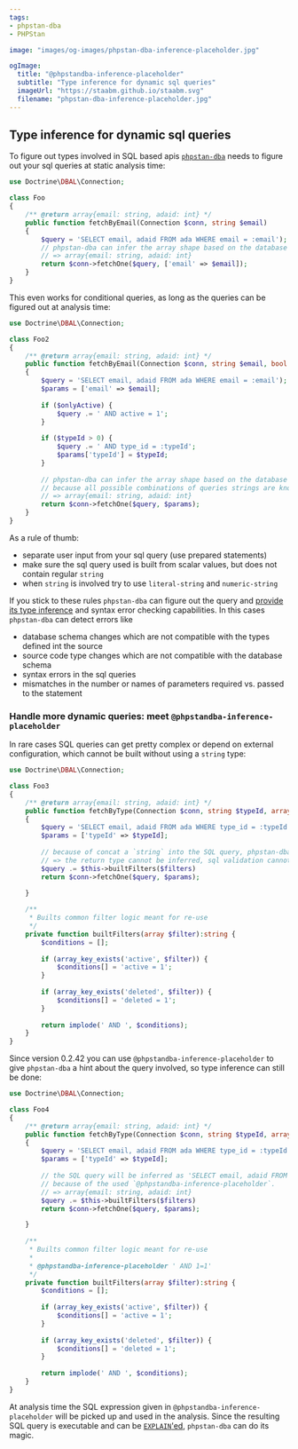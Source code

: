```yaml
---
tags:
- phpstan-dba
- PHPStan

image: "images/og-images/phpstan-dba-inference-placeholder.jpg"

ogImage:
  title: "@phpstandba-inference-placeholder"
  subtitle: "Type inference for dynamic sql queries"
  imageUrl: "https://staabm.github.io/staabm.svg"
  filename: "phpstan-dba-inference-placeholder.jpg"
---
```


## Type inference for dynamic sql queries

To  figure out types involved in SQL based apis [`phpstan-dba`](https://staabm.github.io/2022/05/01/phpstan-dba.html) needs to figure out your sql queries at static analysis time:

```php
use Doctrine\DBAL\Connection;

class Foo
{
    /** @return array{email: string, adaid: int} */
    public function fetchByEmail(Connection $conn, string $email)
    {
        $query = 'SELECT email, adaid FROM ada WHERE email = :email');
        // phpstan-dba can infer the array shape based on the database schema and the sql query
        // => array{email: string, adaid: int}
        return $conn->fetchOne($query, ['email' => $email]); 
    }
}
```

This even works for conditional queries, as long as the queries can be figured out at analysis time:

```php
use Doctrine\DBAL\Connection;

class Foo2
{
    /** @return array{email: string, adaid: int} */
    public function fetchByEmail(Connection $conn, string $email, bool $onlyActive, int $typeId)
    {
        $query = 'SELECT email, adaid FROM ada WHERE email = :email');
        $params = ['email' => $email];
        
        if ($onlyActive) {
            $query .= ' AND active = 1';
        }
        
        if ($typeId > 0) {
            $query .= ' AND type_id = :typeId';
            $params['typeId'] = $typeId;
        }
        
        // phpstan-dba can infer the array shape based on the database schema and the sql query
        // because all possible combinations of queries strings are known at analysis time.
        // => array{email: string, adaid: int}
        return $conn->fetchOne($query, $params); 
    }
}
```

As a rule of thumb: 
- separate user input from your sql query (use prepared statements) 
- make sure the sql query used is built from scalar values, but does not contain regular `string`
- when `string` is involved try to use `literal-string` and `numeric-string`

If you stick to these rules `phpstan-dba` can figure out the query and [provide its type inference](https://staabm.github.io/2022/06/19/phpstan-dba-type-inference.html) and syntax error checking capabilities.
In this cases `phpstan-dba` can detect errors like
- database schema changes which are not compatible with the types defined int the source
- source code type changes which are not compatible with the database schema
- syntax errors in the sql queries
- mismatches in the number or names of parameters required vs. passed to the statement

### Handle more dynamic queries: meet `@phpstandba-inference-placeholder`

In rare cases SQL queries can get pretty complex or depend on external configuration, which cannot be built without using a `string` type:

```php
use Doctrine\DBAL\Connection;

class Foo3
{
    /** @return array{email: string, adaid: int} */
    public function fetchByType(Connection $conn, string $typeId, array $filters)
    {
        $query = 'SELECT email, adaid FROM ada WHERE type_id = :typeId');
        $params = ['typeId' => $typeId];
        
        // because of concat a `string` into the SQL query, phpstan-dba can't know the SQL query at analysis time.
        // => the return type cannot be inferred, sql validation cannot happen.
        $query .= $this->builtFilters($filters)
        return $conn->fetchOne($query, $params); 

    }
    
    /**
     * Builts common filter logic meant for re-use 
     */
    private function builtFilters(array $filter):string {
        $conditions = [];
        
        if (array_key_exists('active', $filter)) {
            $conditions[] = 'active = 1';
        }
        
        if (array_key_exists('deleted', $filter)) {
            $conditions[] = 'deleted = 1';
        }
        
        return implode(' AND ', $conditions);
    }
}
```

Since version 0.2.42 you can use `@phpstandba-inference-placeholder` to give `phpstan-dba` a hint about the query involved, so type inference can still be done:

```php
use Doctrine\DBAL\Connection;

class Foo4
{
    /** @return array{email: string, adaid: int} */
    public function fetchByType(Connection $conn, string $typeId, array $filters)
    {
        $query = 'SELECT email, adaid FROM ada WHERE type_id = :typeId');
        $params = ['typeId' => $typeId];
        
        // the SQL query will be inferred as 'SELECT email, adaid FROM ada WHERE type_id = :typeId AND 1=1',
        // because of the used `@phpstandba-inference-placeholder`.
        // => array{email: string, adaid: int}
        $query .= $this->builtFilters($filters)
        return $conn->fetchOne($query, $params); 

    }
    
    /**
     * Builts common filter logic meant for re-use
     * 
     * @phpstandba-inference-placeholder ' AND 1=1'
     */
    private function builtFilters(array $filter):string {
        $conditions = [];
        
        if (array_key_exists('active', $filter)) {
            $conditions[] = 'active = 1';
        }
        
        if (array_key_exists('deleted', $filter)) {
            $conditions[] = 'deleted = 1';
        }
        
        return implode(' AND ', $conditions);
    }
}
```

At analysis time the SQL expression given in `@phpstandba-inference-placeholder` will be picked up and used in the analysis.
Since the resulting SQL query is executable and can be [`EXPLAIN`'ed](https://dev.mysql.com/doc/refman/8.0/en/explain.html), `phpstan-dba` can do its magic.